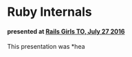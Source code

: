 # Ruby Internals
#### presented at [Rails Girls TO, July 27 2016](http://www.meetup.com/railsgirlsTO/events/232462550/)

This presentation was *hea